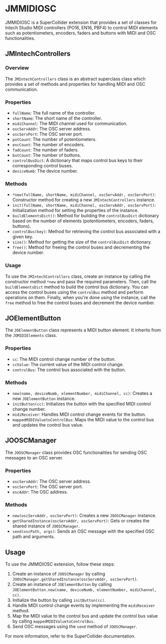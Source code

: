 # JMMIDIOSC

JMMIDIOSC is a SuperCollider extension that provides a set of classes for Intech Studio MIDI controllers (PO16, EN16, PBF4) to control MIDI elements such as potentiometers, encoders, faders and buttons with MIDI and OSC functionalities.

## JMIntechControllers

### Overview
The `JMIntechControllers` class is an abstract superclass class which provides a set of methods and properties for handling MIDI and OSC communication.

### Properties
- `fullName`: The full name of the controller.
- `shortName`: The short name of the controller.
- `midiChannel`: The MIDI channel used for communication.
- `oscServAddr`: The OSC server address.
- `oscServPort`: The OSC server port.
- `potCount`: The number of potentiometers.
- `encCount`: The number of encoders.
- `fadCount`: The number of faders.
- `butCount`: The number of buttons.
- `controlBusDict`: A dictionary that maps control bus keys to their corresponding control buses.
- `deviceNumb`: The device number.

### Methods
- `*new(fullName, shortName, midiChannel, oscServAddr, oscServPort)`: Constructor method for creating a new `JMIntechControllers` instance.
- `init(fullName, shortName, midiChannel, oscServAddr, oscServPort)`: Initialization method for setting the properties of the instance.
- `buildElementsDict()`: Method for building the `controlBusDict` dictionary based on the number of elements (potentiometers, encoders, faders, buttons).
- `controlBus(key)`: Method for retrieving the control bus associated with a given key.
- `size()`: Method for getting the size of the `controlBusDict` dictionary.
- `free()`: Method for freeing the control buses and decrementing the device number.

### Usage
To use the `JMIntechControllers` class, create an instance by calling the constructor method `*new` and pass the required parameters. Then, call the `buildElementsDict` method to build the control bus dictionary. You can access the control buses using the `controlBus` method and perform operations on them. Finally, when you're done using the instance, call the `free` method to free the control buses and decrement the device number.

## JOElementButton

The `JOElementButton` class represents a MIDI button element. It inherits from the `JOMIDIElements` class.

### Properties

- `cc`: The MIDI control change number of the button.
- `ccValue`: The current value of the MIDI control change.
- `controlBus`: The control bus associated with the button.

### Methods

- `new(name, deviceNumb, elementNumber, midiChannel, cc)`: Creates a new `JOElementButton` instance.
- `initButton(cc)`: Initializes the button with the specified MIDI control change number.
- `midiReceiver`: Handles MIDI control change events for the button.
- `mappedMIDIValuetoControlBus`: Maps the MIDI value to the control bus and updates the control bus value.

## JOOSCManager

The `JOOSCManager` class provides OSC functionalities for sending OSC messages to an OSC server.

### Properties

- `oscServAddr`: The OSC server address.
- `oscServPort`: The OSC server port.
- `oscAddr`: The OSC address.

### Methods

- `new(oscServAddr, oscServPort)`: Creates a new `JOOSCManager` instance.
- `getSharedInstance(oscServAddr, oscServPort)`: Gets or creates the shared instance of `JOOSCManager`.
- `send(oscPath, args)`: Sends an OSC message with the specified OSC path and arguments.

## Usage

To use the JMMIDIOSC extension, follow these steps:

1. Create an instance of `JOOSCManager` by calling `JOOSCManager.getSharedInstance(oscServAddr, oscServPort)`.
2. Create an instance of `JOElementButton` by calling `JOElementButton.new(name, deviceNumb, elementNumber, midiChannel, cc)`.
3. Initialize the button by calling `initButton(cc)`.
4. Handle MIDI control change events by implementing the `midiReceiver` method.
5. Map the MIDI value to the control bus and update the control bus value by calling `mappedMIDIValuetoControlBus`.
6. Send OSC messages using the `send` method of `JOOSCManager`.

For more information, refer to the SuperCollider documentation.